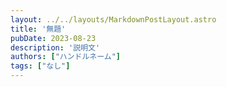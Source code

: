 ```yaml
---
layout: ../../layouts/MarkdownPostLayout.astro
title: '無題'
pubDate: 2023-08-23
description: '説明文'
authors: ["ハンドルネーム"]
tags: ["なし"]
---
```


